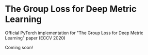 # The Group Loss for Deep Metric Learning
Official PyTorch implementation for "The Group Loss for Deep Metric Learning" paper (ECCV 2020)

Coming soon!
